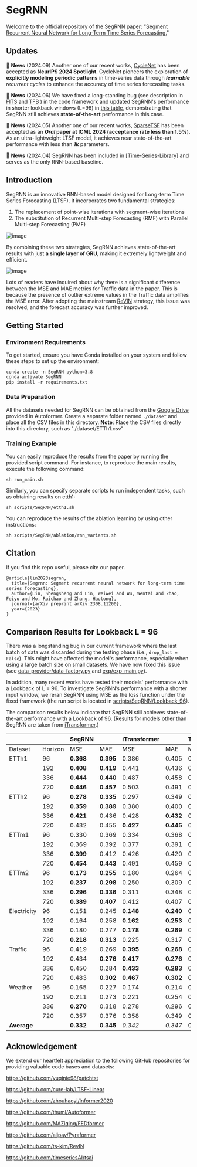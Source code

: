 # SegRNN
Welcome to the official repository of the SegRNN paper: "[Segment Recurrent Neural Network for Long-Term Time Series Forecasting.](https://arxiv.org/abs/2308.11200)"

## Updates
🚩 **News** (2024.09) Another one of our recent works, [CycleNet](https://github.com/ACAT-SCUT/CycleNet) has been accepted as **NeurIPS 2024 Spotlight**.
CycleNet pioneers the exploration of **explicitly modeling periodic patterns** in time-series data through _**learnable** recurrent cycles_ to enhance the accuracy of time series forecasting tasks.

🚩 **News** (2024.06) We have fixed a long-standing bug (see description in [FITS](https://github.com/VEWOXIC/FITS) and [TFB](https://github.com/decisionintelligence/TFB) ) in the code framework and updated SegRNN's performance in shorter lookback windows (L=96) in [this table](https://github.com/lss-1138/SegRNN?tab=readme-ov-file#comparison-results-for-lookback-l--96), demonstrating that SegRNN still achieves **state-of-the-art** performance in this case.

🚩 **News** (2024.05) Another one of our recent works, [SparseTSF](https://github.com/lss-1138/SparseTSF) has been accepted as an **_Oral_ paper at ICML 2024 (acceptance rate less than 1.5%**).
As an ultra-lightweight LTSF model, it achieves near state-of-the-art performance with less than **_1k_** parameters.

🚩 **News** (2024.04) SegRNN has been included in [[Time-Series-Library]](https://github.com/thuml/Time-Series-Library) and serves as the only RNN-based baseline.

## Introduction
SegRNN is an innovative RNN-based model designed for Long-term Time Series Forecasting (LTSF). It incorporates two fundamental
strategies:
1. The replacement of point-wise iterations with segment-wise iterations
2. The substitution of Recurrent Multi-step Forecasting (RMF) with Parallel Multi-step Forecasting (PMF)

![image](Figures/Figure4.png)

By combining these two strategies, SegRNN achieves state-of-the-art results with just **a single layer of GRU**, making it extremely lightweight and efficient.

![image](Figures/Table2.png)

Lots of readers have inquired about why there is a significant difference between the MSE and MAE metrics for Traffic data in the paper. 
This is because the presence of outlier extreme values in the Traffic data amplifies the MSE error. 
After adopting the mainstream [ReVIN](https://openreview.net/pdf?id=cGDAkQo1C0p) strategy, this issue was resolved, and the forecast accuracy was further improved.



## Getting Started

### Environment Requirements

To get started, ensure you have Conda installed on your system and follow these steps to set up the environment:


```
conda create -n SegRNN python=3.8
conda activate SegRNN
pip install -r requirements.txt
```

### Data Preparation

All the datasets needed for SegRNN can be obtained from the [Google Drive](https://drive.google.com/drive/folders/1ZOYpTUa82_jCcxIdTmyr0LXQfvaM9vIy) provided in Autoformer. 
Create a separate folder named ```./dataset``` and place all the CSV files in this directory.
**Note**: Place the CSV files directly into this directory, such as "./dataset/ETTh1.csv"
### Training Example

You can easily reproduce the results from the paper by running the provided script command. For instance, to reproduce the main results, execute the following command:

```
sh run_main.sh
```

Similarly, you can specify separate scripts to run independent tasks, such as obtaining results on etth1:

```
sh scripts/SegRNN/etth1.sh
```

You can reproduce the results of the ablation learning by using other instructions:

```
sh scripts/SegRNN/ablation/rnn_variants.sh
```


## Citation
If you find this repo useful, please cite our paper.
```
@article{lin2023segrnn,
  title={Segrnn: Segment recurrent neural network for long-term time series forecasting},
  author={Lin, Shengsheng and Lin, Weiwei and Wu, Wentai and Zhao, Feiyu and Mo, Ruichao and Zhang, Haotong},
  journal={arXiv preprint arXiv:2308.11200},
  year={2023}
}
```



## Comparison Results for Lookback L = 96

There was a longstanding bug in our current framework where the last batch of data was discarded during the testing phase (i.e., `drop_last = False`). This might have affected the model's performance, especially when using a large batch size on small datasets. We have now fixed this issue (see [data_provider/data_factory.py](https://github.com/lss-1138/SegRNN/blob/d1302489e5234dce2085a356b56b934f14b1e338/data_provider/data_factory.py#L19) and [exp/exp_main.py](https://github.com/lss-1138/SegRNN/blob/d1302489e5234dce2085a356b56b934f14b1e338/exp/exp_main.py#L305)).

In addition, many recent works have tested their models' performance with a Lookback of L = 96. To investigate SegRNN’s performance with a shorter input window, we reran SegRNN using MSE as the loss function under the fixed framework (the run script is located in [scripts/SegRNN/Lookback_96](https://github.com/lss-1138/SegRNN/tree/main/scripts/SegRNN/Lookback_96)).

The comparison results below indicate that SegRNN still achieves state-of-the-art performance with a Lookback of 96. (Results for models other than SegRNN are taken from [iTransformer](https://arxiv.org/pdf/2310.06625).)


|  |  | SegRNN |  | iTransformer |  | TimesNet |  | PatchTST |  | Crossformer |  | DLinear |  | FEDformer |  |
|---|---|---|---|---|---|---|---|---|---|---|---|---|---|---|---|
| Dataset | Horizon | MSE | MAE | MSE | MAE | MSE | MAE | MSE | MAE | MSE | MAE | MSE | MAE | MSE | MAE |
| ETTh1 | 96 | **0.368** | **0.395** | 0.386  | 0.405  | 0.384  | 0.402  | 0.414  | 0.419  | 0.423  | 0.448  | 0.386  | 0.400 | 0.376  | 0.419  |
|  | 192 | **0.408**  | **0.419**  | 0.441  | 0.436  | 0.436  | 0.429  | 0.460  | 0.445  | 0.471  | 0.474  | 0.437  | 0.432  | 0.420  | 0.448  |
|  | 336 | **0.444**  | **0.440**  | 0.487  | 0.458  | 0.491  | 0.469  | 0.501  | 0.466  | 0.570  | 0.546  | 0.481  | 0.459  | 0.459  | 0.465  |
|  | 720 | **0.446**  | **0.457**  | 0.503  | 0.491  | 0.521  | 0.500  | 0.500  | 0.488  | 0.653  | 0.621  | 0.519  | 0.516  | 0.506  | 0.507  |
| ETTh2 | 96 | **0.278**  | **0.335**  | 0.297  | 0.349  | 0.340  | 0.374  | 0.302  | 0.348  | 0.745  | 0.584  | 0.333  | 0.387  | 0.358  | 0.397  |
|  | 192 | **0.359**  | **0.389**  | 0.380  | 0.400  | 0.402  | 0.414  | 0.388  | 0.400  | 0.877  | 0.656  | 0.477  | 0.476  | 0.429  | 0.439  |
|  | 336 | **0.421**  | 0.436  | 0.428  | **0.432**  | 0.452  | 0.452  | 0.426  | 0.433  | 1.043  | 0.731  | 0.594  | 0.541  | 0.496  | 0.487  |
|  | 720 | 0.432  | 0.455  | **0.427**  | **0.445**  | 0.462  | 0.468  | 0.431  | 0.446  | 1.104  | 0.763  | 0.831  | 0.657  | 0.463  | 0.474  |
| ETTm1 | 96 | 0.330  | 0.369  | 0.334  | 0.368  | 0.338  | 0.375  | **0.329**  | **0.367**  | 0.404  | 0.426  | 0.345  | 0.372  | 0.379  | 0.419  |
|  | 192 | 0.369  | 0.392  | 0.377  | 0.391  | 0.374  | 0.387  | **0.367**  | **0.385**  | 0.450  | 0.451  | 0.380  | 0.389  | 0.426  | 0.441  |
|  | 336 | **0.399**  | 0.412  | 0.426  | 0.420  | 0.410  | 0.411  | **0.399**  | **0.410**  | 0.532  | 0.515  | 0.413  | 0.413  | 0.445  | 0.459  |
|  | 720 | **0.454**  | **0.443**  | 0.491  | 0.459  | 0.478  | 0.450  | **0.454**  | **0.439**  | 0.666  | 0.589  | 0.474  | 0.453  | 0.543  | 0.490  |
| ETTm2 | 96 | **0.173**  | **0.255**  | 0.180  | 0.264  | 0.187  | 0.267  | 0.175  | 0.259  | 0.287  | 0.366  | 0.193  | 0.292  | 0.203  | 0.287  |
|  | 192 | **0.237**  | **0.298**  | 0.250  | 0.309  | 0.249  | 0.309  | 0.241  | 0.302  | 0.414  | 0.492  | 0.284  | 0.362  | 0.269  | 0.328  |
|  | 336 | **0.296**  | **0.336**  | 0.311  | 0.348  | 0.321  | 0.351  | 0.305  | 0.343  | 0.597  | 0.542  | 0.369  | 0.427  | 0.325  | 0.366  |
|  | 720 | **0.389**  | **0.407**  | 0.412  | 0.407  | 0.408  | 0.403  | 0.402  | 0.400  | 1.730  | 1.042  | 0.554  | 0.522  | 0.421  | 0.415  |
| Electricity | 96 | 0.151  | 0.245  | **0.148**  | **0.240**  | 0.168  | 0.272  | 0.181  | 0.270  | 0.219  | 0.314  | 0.197  | 0.282  | 0.193  | 0.308  |
|  | 192 | 0.164  | 0.258  | **0.162**  | **0.253**  | 0.184  | 0.289  | 0.188  | 0.274  | 0.231  | 0.322  | 0.196  | 0.285  | 0.201  | 0.315  |
|  | 336 | 0.180  | 0.277  | **0.178**  | **0.269**  | 0.198  | 0.300  | 0.204  | 0.293  | 0.246  | 0.337  | 0.209  | 0.301  | 0.214  | 0.329  |
|  | 720 | **0.218**  | **0.313**  | 0.225  | 0.317  | 0.220  | 0.320  | 0.246  | 0.324  | 0.280  | 0.363  | 0.245  | 0.333  | 0.246  | 0.355  |
| Traffic | 96 | 0.419  | 0.269  | **0.395**  | **0.268**  | 0.593  | 0.321  | 0.462  | 0.290  | 0.522  | 0.290  | 0.650  | 0.396  | 0.587  | 0.366  |
|  | 192 | 0.434  | **0.276**  | **0.417**  | **0.276**  | 0.617  | 0.336  | 0.466  | 0.290  | 0.530  | 0.293  | 0.598  | 0.370  | 0.604  | 0.373  |
|  | 336 | 0.450  | 0.284  | **0.433**  | **0.283**  | 0.629  | 0.336  | 0.482  | 0.300  | 0.558  | 0.305  | 0.605  | 0.373  | 0.621  | 0.383  |
|  | 720 | 0.483  | **0.302**  | **0.467**  | **0.302**  | 0.640  | 0.350  | 0.514  | 0.320  | 0.589  | 0.328  | 0.645  | 0.394  | 0.626  | 0.382  |
| Weather | 96 | 0.165  | 0.227  | 0.174  | 0.214  | 0.172  | 0.220  | 0.177  | **0.210**  | **0.158**  | 0.230  | 0.196  | 0.255  | 0.217  | 0.296  |
|  | 192 | 0.211  | 0.273  | 0.221  | 0.254  | 0.219  | 0.261  | 0.225  | **0.250**  | **0.206** | 0.277  | 0.237  | 0.296  | 0.276  | 0.336  |
|  | 336 | **0.270**  | 0.318  | 0.278  | 0.296  | 0.280  | 0.306  | 0.278  | **0.290**  | 0.272  | 0.335  | 0.283  | 0.335  | 0.339  | 0.380  |
|  | 720 | 0.357  | 0.376  | 0.358  | 0.349  | 0.365  | 0.359  | 0.354  | **0.340**  | 0.398  | 0.418  | **0.345**  | 0.381  | 0.403  | 0.428  |
| **Average** |  | **0.332**  | **0.345**  | _0.342_  | _0.347_  | 0.376  | 0.362  | 0.353  | 0.350  | 0.542  | 0.466  | 0.410  | 0.396  | 0.394  | 0.396  |


## Acknowledgement

We extend our heartfelt appreciation to the following GitHub repositories for providing valuable code bases and datasets:

https://github.com/yuqinie98/patchtst

https://github.com/cure-lab/LTSF-Linear

https://github.com/zhouhaoyi/Informer2020

https://github.com/thuml/Autoformer

https://github.com/MAZiqing/FEDformer

https://github.com/alipay/Pyraformer

https://github.com/ts-kim/RevIN

https://github.com/timeseriesAI/tsai
